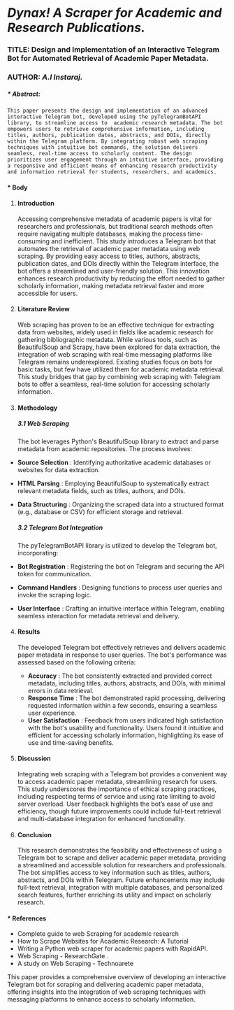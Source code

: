 # ***Dynax! A Scraper for Academic and Research Publications.***

### **TITLE: Design and Implementation of an Interactive Telegram Bot for Automated Retrieval of Academic Paper Metadata.**

### AUTHOR: *A.I Instaraj.*

##### * **Abstract:**

    This paper presents the design and implementation of an advanced interactive Telegram bot, developed using the pyTelegramBotAPI library, to streamline access to  academic research metadata. The bot empowers users to retrieve comprehensive information, including titles, authors, publication dates, abstracts, and DOIs, directly within the Telegram platform. By integrating robust web scraping techniques with intuitive bot commands, the solution delivers seamless, real-time access to scholarly content. The design prioritizes user engagement through an intuitive interface, providing a responsive and efficient means of enhancing research productivity and information retrieval for students, researchers, and academics.

#### * Body

1. #### **Introduction**

   Accessing comprehensive metadata of academic papers is vital for researchers and professionals, but traditional search methods often require navigating multiple databases, making the process time-consuming and inefficient. This study introduces a Telegram bot that automates the retrieval of academic paper metadata using web scraping. By providing easy access to titles, authors, abstracts, publication dates, and DOIs directly within the Telegram interface, the bot offers a streamlined and user-friendly solution. This innovation enhances research productivity by reducing the effort needed to gather scholarly information, making metadata retrieval faster and more accessible for users.
2. #### **Literature Review**

   Web scraping has proven to be an effective technique for extracting data from websites, widely used in fields like academic research for gathering bibliographic metadata. While various tools, such as BeautifulSoup and Scrapy, have been explored for data extraction, the integration of web scraping with real-time messaging platforms like Telegram remains underexplored. Existing studies focus on bots for basic tasks, but few have utilized them for academic metadata retrieval. This study bridges that gap by combining web scraping with Telegram bots to offer a seamless, real-time solution for accessing scholarly information.
3. #### **Methodology**

   ##### **3.1 *Web Scraping***

   The bot leverages Python's BeautifulSoup library to extract and parse metadata from academic repositories. The process involves:

* **Source Selection** : Identifying authoritative academic databases or websites for data extraction.
* **HTML Parsing** : Employing BeautifulSoup to systematically extract relevant metadata fields, such as titles, authors, and DOIs.
* **Data Structuring** : Organizing the scraped data into a structured format (e.g., database or CSV) for efficient storage and retrieval.

  ##### **3.2 *Telegram Bot Integration***

  The pyTelegramBotAPI library is utilized to develop the Telegram bot, incorporating:
* **Bot Registration** : Registering the bot on Telegram and securing the API token for communication.
* **Command Handlers** : Designing functions to process user queries and invoke the scraping logic.
* **User Interface** : Crafting an intuitive interface within Telegram, enabling seamless interaction for metadata retrieval and delivery.

4. #### **Results**

   The developed Telegram bot effectively retrieves and delivers academic paper metadata in response to user queries. The bot's performance was assessed based on the following criteria:


   * **Accuracy** : The bot consistently extracted and provided correct metadata, including titles, authors, abstracts, and DOIs, with minimal errors in data retrieval.
   * **Response Time** : The bot demonstrated rapid processing, delivering requested information within a few seconds, ensuring a seamless user experience.
   * **User Satisfaction** : Feedback from users indicated high satisfaction with the bot's usability and functionality. Users found it intuitive and efficient for accessing scholarly information, highlighting its ease of use and time-saving benefits.
5. #### **Discussion**

   Integrating web scraping with a Telegram bot provides a convenient way to access academic paper metadata, streamlining research for users. This study underscores the importance of ethical scraping practices, including respecting terms of service and using rate limiting to avoid server overload. User feedback highlights the bot’s ease of use and efficiency, though future improvements could include full-text retrieval and multi-database integration for enhanced functionality.
6. #### **Conclusion**

   This research demonstrates the feasibility and effectiveness of using a Telegram bot to scrape and deliver academic paper metadata, providing a streamlined and accessible solution for researchers and professionals. The bot simplifies access to key information such as titles, authors, abstracts, and DOIs within Telegram. Future enhancements may include full-text retrieval, integration with multiple databases, and personalized search features, further enriching its utility and impact on scholarly research.

#### * **References**

* Complete guide to web Scraping for academic research
* How to Scrape Websites for Academic Research: A Tutorial
* Writing a Python web scraper for academic papers with RapidAPI.
* Web Scraping - ResearchGate .
* A study on Web Scraping - Technoarete

This paper provides a comprehensive overview of developing an interactive Telegram bot for scraping and delivering academic paper metadata, offering insights into the integration of web scraping techniques with messaging platforms to enhance access to scholarly information.
